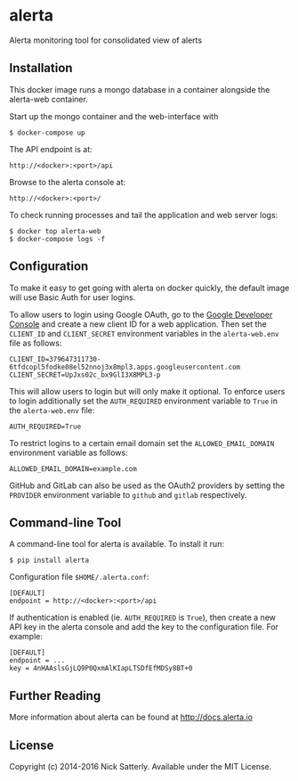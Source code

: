 
alerta
======

Alerta monitoring tool for consolidated view of alerts

Installation
------------

This docker image runs a mongo database in a container alongside the
alerta-web container.

Start up the mongo container and the web-interface with

    $ docker-compose up

The API endpoint is at:

    http://<docker>:<port>/api

Browse to the alerta console at:

    http://<docker>:<port>/

To check running processes and tail the application and web server logs:

    $ docker top alerta-web
    $ docker-compose logs -f

Configuration
-------------

To make it easy to get going with alerta on docker quickly, the default image will use Basic Auth for user logins.

To allow users to login using Google OAuth, go to the [Google Developer Console][1] and create a new client ID for a web application. Then set the `CLIENT_ID` and `CLIENT_SECRET` environment variables in the `alerta-web.env` file as follows:

    CLIENT_ID=379647311730-6tfdcopl5fodke08el52nnoj3x8mpl3.apps.googleusercontent.com
    CLIENT_SECRET=UpJxs02c_bx9GlI3X8MPL3-p

This will allow users to login but will only make it optional. To enforce users to login additionally set the `AUTH_REQUIRED` environment variable to `True` in the `alerta-web.env` file:

    AUTH_REQUIRED=True

To restrict logins to a certain email domain set the `ALLOWED_EMAIL_DOMAIN` environment variable as follows:

    ALLOWED_EMAIL_DOMAIN=example.com

GitHub and GitLab can also be used as the OAuth2 providers by setting the `PROVIDER` environment variable to `github` and `gitlab` respectively.

Command-line Tool
-----------------

A command-line tool for alerta is available. To install it run:

    $ pip install alerta

Configuration file `$HOME/.alerta.conf`:

    [DEFAULT]
    endpoint = http://<docker>:<port>/api

If authentication is enabled (ie. `AUTH_REQUIRED` is `True`), then create a new API key in the alerta console and add the key to the configuration file. For example:

    [DEFAULT]
    endpoint = ...
    key = 4nHAAslsGjLQ9P0QxmAlKIapLTSDfEfMDSy8BT+0

Further Reading
---------------

More information about alerta can be found at http://docs.alerta.io

License
-------

Copyright (c) 2014-2016 Nick Satterly. Available under the MIT License.

[1]: <https://console.developers.google.com> "Google Developer Console"
